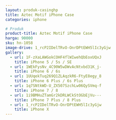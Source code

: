 ```yaml
---
layout: produk-casinghp
title: Aztec Motif iPhone Case
categories: iphone

# Produk
product-title: Aztec Motif iPhone Case
harga: 90000
sku: hn-1058
image-drive: 1_rcP2IDelTRvO-OnrDPtEWH5lIc3yGjw
gallery:
  - url: 1F-zXaLAWGokCOHF4flWIwehQbEoxUQxJ
    title: iPhone 5 / 5s / SE
  - url: 1WEkFysNv_4C90W5wDWvAcNtvbd31K_j-
    title: iPhone 6 / 6s
  - url: 1UUqekTuq269Q1ZLAqzkR6-FtyE8egy_8
    title: iPhone 6 Plus / 6s Plus
  - url: 1q7SNtkWD-U_ZX507SzchLw06QySVmq-f
    title: iPhone 7 / 8
  - url: 1i9BMHuZTamGr2kDRLWCkStOGbEjVu---
    title: iPhone 7 Plus / 8 Plus
  - url: 1_rcP2IDelTRvO-OnrDPtEWH5lIc3yGjw
    title: iPhone X
---
```

